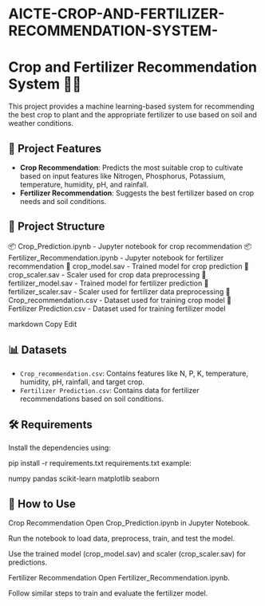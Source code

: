 # AICTE-CROP-AND-FERTILIZER-RECOMMENDATION-SYSTEM-
# Crop and Fertilizer Recommendation System 🌾🧪

This project provides a machine learning-based system for recommending the best crop to plant and the appropriate fertilizer to use based on soil and weather conditions.

## 🚀 Project Features
- **Crop Recommendation**: Predicts the most suitable crop to cultivate based on input features like Nitrogen, Phosphorus, Potassium, temperature, humidity, pH, and rainfall.
- **Fertilizer Recommendation**: Suggests the best fertilizer based on crop needs and soil conditions.

## 📁 Project Structure

📦 Crop_Prediction.ipynb - Jupyter notebook for crop recommendation
📦 Fertilizer_Recommendation.ipynb - Jupyter notebook for fertilizer recommendation
📂 crop_model.sav - Trained model for crop prediction
📂 crop_scaler.sav - Scaler used for crop data preprocessing
📂 fertilizer_model.sav - Trained model for fertilizer prediction
📂 fertilizer_scaler.sav - Scaler used for fertilizer data preprocessing
📂 Crop_recommendation.csv - Dataset used for training crop model
📂 Fertilizer Prediction.csv - Dataset used for training fertilizer model

markdown
Copy
Edit

## 📊 Datasets
- `Crop_recommendation.csv`: Contains features like N, P, K, temperature, humidity, pH, rainfall, and target crop.
- `Fertilizer Prediction.csv`: Contains data for fertilizer recommendations based on soil conditions.

## 🛠️ Requirements
Install the dependencies using:

pip install -r requirements.txt
requirements.txt example:

numpy
pandas
scikit-learn
matplotlib
seaborn

## 📌 How to Use
Crop Recommendation
Open Crop_Prediction.ipynb in Jupyter Notebook.

Run the notebook to load data, preprocess, train, and test the model.

Use the trained model (crop_model.sav) and scaler (crop_scaler.sav) for predictions.

Fertilizer Recommendation
Open Fertilizer_Recommendation.ipynb.

Follow similar steps to train and evaluate the fertilizer model.
